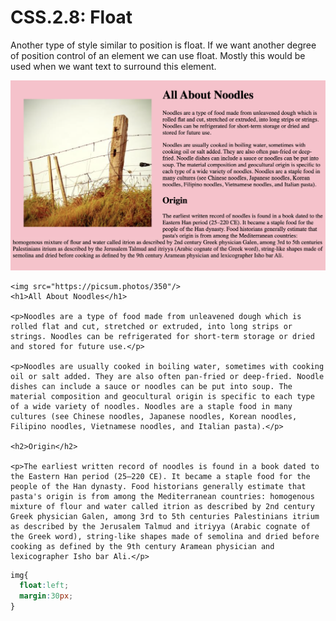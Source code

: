 # CSS.2.8: Float

Another type of style similar to position is float. If we want another degree of position control of an element we can use float. Mostly this would be used when we want text to surround this element.

![](../../.gitbook/assets/float.png)

```markup
<img src="https://picsum.photos/350"/>
<h1>All About Noodles</h1>

<p>Noodles are a type of food made from unleavened dough which is rolled flat and cut, stretched or extruded, into long strips or strings. Noodles can be refrigerated for short-term storage or dried and stored for future use.</p>

<p>Noodles are usually cooked in boiling water, sometimes with cooking oil or salt added. They are also often pan-fried or deep-fried. Noodle dishes can include a sauce or noodles can be put into soup. The material composition and geocultural origin is specific to each type of a wide variety of noodles. Noodles are a staple food in many cultures (see Chinese noodles, Japanese noodles, Korean noodles, Filipino noodles, Vietnamese noodles, and Italian pasta).</p>

<h2>Origin</h2>

<p>The earliest written record of noodles is found in a book dated to the Eastern Han period (25–220 CE). It became a staple food for the people of the Han dynasty. Food historians generally estimate that pasta's origin is from among the Mediterranean countries: homogenous mixture of flour and water called itrion as described by 2nd century Greek physician Galen, among 3rd to 5th centuries Palestinians itrium as described by the Jerusalem Talmud and itriyya (Arabic cognate of the Greek word), string-like shapes made of semolina and dried before cooking as defined by the 9th century Aramean physician and lexicographer Isho bar Ali.</p>
```

```css
img{
  float:left;
  margin:30px;
}
```

